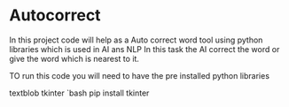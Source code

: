 # Autocorrect
In this project code will help as a Auto correct word tool using python libraries which is used in AI ans NLP
In this task the AI  correct the word
or give the word which is nearest to it.


TO run this code you will need to have the pre installed python libraries

textblob
tkinter
`bash
pip install tkinter


